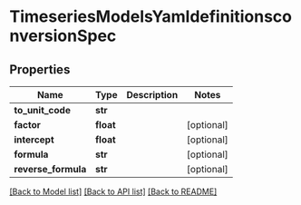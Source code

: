 # TimeseriesModelsYamldefinitionsconversionSpec

## Properties
Name | Type | Description | Notes
------------ | ------------- | ------------- | -------------
**to_unit_code** | **str** |  | 
**factor** | **float** |  | [optional] 
**intercept** | **float** |  | [optional] 
**formula** | **str** |  | [optional] 
**reverse_formula** | **str** |  | [optional] 

[[Back to Model list]](../README.md#documentation-for-models) [[Back to API list]](../README.md#documentation-for-api-endpoints) [[Back to README]](../README.md)


